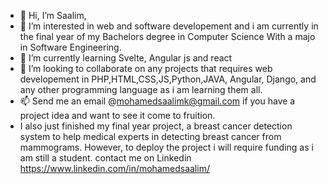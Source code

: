 - 👋 Hi, I’m Saalim,
- 👀 I’m interested in web and software developement and i am currently in the final year of my Bachelors degree in Computer Science With a majo in Software Engineering.
- 🌱 I’m currently learning Svelte, Angular js and react
- 💞️ I’m looking to collaborate on any projects that requires web developement in PHP,HTML,CSS,JS,Python,JAVA, Angular, Django, and any other programming language as i am learning them all.
- 📫 Send me an email @mohamedsaalimk@gmail.com if you have a project idea and want to see it come to fruition.
- I also just finished my final year project, a breast cancer detection system to help medical experts in detecting breast cancer from mammograms. However, to deploy the project i will require funding as i am still a student.
contact me on Linkedin https://www.linkedin.com/in/mohamedsaalim/ 
<!---
saalim-k/saalim-k is a ✨ special ✨ repository because its `README.md` (this file) appears on your GitHub profile.
You can click the Preview link to take a look at your changes.
--->
